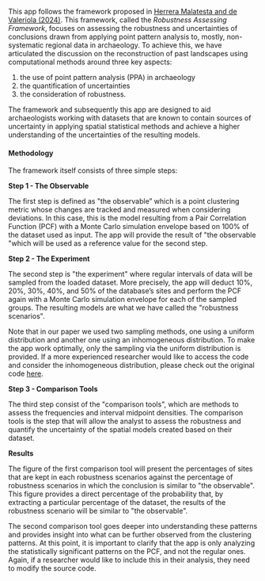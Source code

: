 This app follows the framework proposed in [Herrera Malatesta and de Valeriola (2024)](https://journals.plos.org/plosone/article?id=10.1371/journal.pone.0307743).
This framework, called the *Robustness Assessing Framework*, focuses on assessing the robustness and uncertainties of conclusions drawn from applying point pattern analysis to, mostly, 
non-systematic regional data in archaeology. 
To achieve this, we have articulated the discussion on the reconstruction of past landscapes using computational methods around three key aspects: 
1) the use of point pattern analysis (PPA) in archaeology
2) the quantification of uncertainties
3) the consideration of robustness.

The framework and subsequently this app are designed to aid archaeologists working with datasets that are known to contain sources of uncertainty in applying
spatial statistical methods and achieve a higher understanding of the uncertainties of the resulting models. 

#### Methodology
The framework itself consists of three simple steps: 

**Step 1 - The Observable**

The first step is defined as "the observable” which is a point clustering metric whose changes are tracked and measured when considering deviations. 
In this case, this is the model resulting from a Pair Correlation Function (PCF) with a Monte Carlo simulation envelope based on 100% of the dataset used as input. 
The app will provide the result of "the observable "which will be used as a reference value for the second step.

**Step 2 - The Experiment**

The second step is "the experiment" where regular intervals of data will be sampled from the loaded dataset. 
More precisely, the app will deduct 10%, 20%, 30%, 40%, and 50% of the database’s sites and perform the PCF again with a Monte 
Carlo simulation envelope for each of the sampled groups. The resulting models are what we have called the "robustness scenarios". 

Note that in our paper we used two sampling methods, one using a uniform distribution and another one using an inhomogeneous distribution. 
To make the app work optimally, only the sampling via the uniform distribution is provided. 
If a more experienced researcher would like to access the code and consider the inhomogeneous distribution, 
please check out the original code <a href="https://osf.io/u2gyq/" target="_blank">here</a>.

**Step 3 - Comparison Tools**

The third step consist of the "comparison tools", which are methods to assess the frequencies and interval midpoint densities. 
The comparison tools is the step that will allow the analyst to assess the robustness and quantify the uncertainty of the spatial models created based on their dataset. 

**Results**

The figure of the first comparison tool will present the percentages of sites that are kept in each robustness scenarios against the percentage of robustness
scenarios in which the conclusion is similar to "the observable". 
This figure provides a direct percentage of the probability that, by extracting a particular percentage of the dataset, 
the results of the robustness scenario will be similar to "the observable".

The second comparison tool goes deeper into understanding these patterns and provides insight into what can be further observed from the clustering patterns.
At this point, it is important to clarify that the app is only analyzing the statistically significant patterns on the PCF, and not the regular ones. 
Again, if a researcher would like to include this in their analysis, they need to modify the source code.
